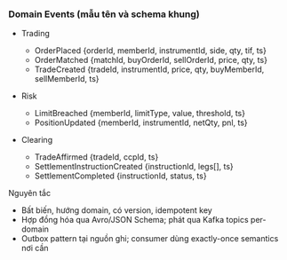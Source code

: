 ### Domain Events (mẫu tên và schema khung)

- Trading
  - OrderPlaced {orderId, memberId, instrumentId, side, qty, tif, ts}
  - OrderMatched {matchId, buyOrderId, sellOrderId, price, qty, ts}
  - TradeCreated {tradeId, instrumentId, price, qty, buyMemberId, sellMemberId, ts}

- Risk
  - LimitBreached {memberId, limitType, value, threshold, ts}
  - PositionUpdated {memberId, instrumentId, netQty, pnl, ts}

- Clearing
  - TradeAffirmed {tradeId, ccpId, ts}
  - SettlementInstructionCreated {instructionId, legs[], ts}
  - SettlementCompleted {instructionId, status, ts}

Nguyên tắc
- Bất biến, hướng domain, có version, idempotent key
- Hợp đồng hóa qua Avro/JSON Schema; phát qua Kafka topics per-domain
- Outbox pattern tại nguồn ghi; consumer dùng exactly-once semantics nơi cần


